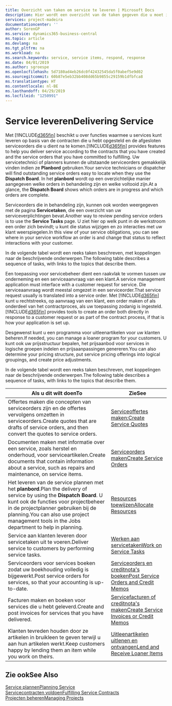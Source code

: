 ```yaml
---
title: Overzicht van taken om service te leveren | Microsoft Docs
description: Hier wordt een overzicht van de taken gegeven die u moet instellen om ervoor te zorgen dat u kwaliteitsservice levert en afspraken met klanten nakomt.
services: project-madeira
documentationcenter: ''
author: SorenGP
ms.service: dynamics365-business-central
ms.topic: article
ms.devlang: na
ms.tgt_pltfrm: na
ms.workload: na
ms.search.keywords: service, service items, respond, response
ms.date: 04/01/2019
ms.author: sgroespe
ms.openlocfilehash: 5d7180ad4eb26dc0f42432545da5f0abef5e9d02
ms.sourcegitcommit: 60b87e5eb32bb408dd65b9855c29159b1dfbfca8
ms.translationtype: HT
ms.contentlocale: nl-BE
ms.lasthandoff: 04/29/2019
ms.locfileid: "1250991"
---
```

# <a name="delivering-service"></a><span data-ttu-id="1506f-103">Service leveren</span><span class="sxs-lookup"><span data-stu-id="1506f-103">Delivering Service</span></span>
<span data-ttu-id="1506f-104">Met [!INCLUDE[d365fin](includes/d365fin_md.md)] beschikt u over functies waarmee u services kunt leveren op basis van de contracten die u hebt opgesteld en de afgesloten serviceorders die u dient na te komen.</span><span class="sxs-lookup"><span data-stu-id="1506f-104">[!INCLUDE[d365fin](includes/d365fin_md.md)] provides features to help you deliver service according to the contracts that you have created and the service orders that you have committed to fulfilling.</span></span> <span data-ttu-id="1506f-105">Uw servicetechnici of planners kunnen de uitstaande serviceorders gemakkelijk vinden indien ze **Planbord** gebruiken.</span><span class="sxs-lookup"><span data-stu-id="1506f-105">Your service technicians or dispatcher will find outstanding service orders easy to locate when they use the **Dispatch Board**.</span></span> <span data-ttu-id="1506f-106">In het **planbord** wordt op een overzichtelijke manier aangegeven welke orders in behandeling zijn en welke voltooid zijn.</span><span class="sxs-lookup"><span data-stu-id="1506f-106">At a glance, the **Dispatch Board** shows which orders are in progress and which orders are complete.</span></span>  
  
<span data-ttu-id="1506f-107">Serviceorders die in behandeling zijn, kunnen ook worden weergegeven met de pagina **Servicetaken**, die een overzicht van uw serviceverplichtingen bevat.</span><span class="sxs-lookup"><span data-stu-id="1506f-107">Another way to review pending service orders is to use the **Service Tasks** page.</span></span> <span data-ttu-id="1506f-108">U ziet hier op welk punt in de werkstroom een order zich bevindt; u kunt die status wijzigen en zo interacties met uw klant weerspiegelen.</span><span class="sxs-lookup"><span data-stu-id="1506f-108">In this view of your service obligations, you can see where in your service workflow an order is and change that status to reflect interactions with your customer.</span></span>  
  
<span data-ttu-id="1506f-109">In de volgende tabel wordt een reeks taken beschreven, met koppelingen naar de beschrijvende onderwerpen.</span><span class="sxs-lookup"><span data-stu-id="1506f-109">The following table describes a sequence of tasks, with links to the topics that describe them.</span></span>   

<span data-ttu-id="1506f-110">Een toepassing voor servicebeheer dient een raakvlak te vormen tussen uw onderneming en een serviceaanvraag van een klant.</span><span class="sxs-lookup"><span data-stu-id="1506f-110">A service management application must interface with a customer request for service.</span></span> <span data-ttu-id="1506f-111">Die serviceaanvraag wordt meestal omgezet in een serviceorder.</span><span class="sxs-lookup"><span data-stu-id="1506f-111">That service request usually is translated into a service order.</span></span> <span data-ttu-id="1506f-112">Met [!INCLUDE[d365fin](includes/d365fin_md.md)] kunt u rechtstreeks, op aanvraag van een klant, een order maken of als onderdeel van het contractproces, als uw toepassing zodanig is ingesteld.</span><span class="sxs-lookup"><span data-stu-id="1506f-112">[!INCLUDE[d365fin](includes/d365fin_md.md)] provides tools to create an order both directly in response to a customer request or as part of the contract process, if that is how your application is set up.</span></span>  
  
<span data-ttu-id="1506f-113">Desgewenst kunt u een programma voor uitleenartikelen voor uw klanten beheren.</span><span class="sxs-lookup"><span data-stu-id="1506f-113">If needed, you can manage a loaner program for your customers.</span></span> <span data-ttu-id="1506f-114">U kunt ook uw prijsstructuur bepalen, het prijsaanbod voor services in logische groepen indelen en prijsaanpassingen genereren.</span><span class="sxs-lookup"><span data-stu-id="1506f-114">You can also determine your pricing structure, put service pricing offerings into logical groupings, and create price adjustments.</span></span>  
  
<span data-ttu-id="1506f-115">In de volgende tabel wordt een reeks taken beschreven, met koppelingen naar de beschrijvende onderwerpen.</span><span class="sxs-lookup"><span data-stu-id="1506f-115">The following table describes a sequence of tasks, with links to the topics that describe them.</span></span>   
  
|<span data-ttu-id="1506f-116">**Als u dit wilt doen**</span><span class="sxs-lookup"><span data-stu-id="1506f-116">**To**</span></span>|<span data-ttu-id="1506f-117">**Zie**</span><span class="sxs-lookup"><span data-stu-id="1506f-117">**See**</span></span>|  
|------------|-------------|  
|<span data-ttu-id="1506f-118">Offertes maken die concepten van serviceorders zijn en de offertes vervolgens omzetten in serviceorders.</span><span class="sxs-lookup"><span data-stu-id="1506f-118">Create quotes that are drafts of service orders, and then convert the quotes to service orders.</span></span>|[<span data-ttu-id="1506f-119">Serviceoffertes maken:</span><span class="sxs-lookup"><span data-stu-id="1506f-119">Create Service Quotes</span></span>](service-how-to-create-service-quotes.md)|
|<span data-ttu-id="1506f-120">Documenten maken met informatie over een service, zoals herstel en onderhoud, voor serviceartikelen.</span><span class="sxs-lookup"><span data-stu-id="1506f-120">Create documents that contain information about a service, such as repairs and maintenance, on service items.</span></span>|[<span data-ttu-id="1506f-121">Serviceorders maken</span><span class="sxs-lookup"><span data-stu-id="1506f-121">Create Service Orders</span></span>](service-how-to-create-service-orders.md)|
|<span data-ttu-id="1506f-122">Het leveren van de service plannen met het **planbord**.</span><span class="sxs-lookup"><span data-stu-id="1506f-122">Plan the delivery of service by using the **Dispatch Board**.</span></span> <span data-ttu-id="1506f-123">U kunt ook de functies voor projectbeheer in de projectplanner gebruiken bij de planning.</span><span class="sxs-lookup"><span data-stu-id="1506f-123">You can also use project management tools in the Jobs department to help in planning.</span></span>|[<span data-ttu-id="1506f-124">Resources toewijzen</span><span class="sxs-lookup"><span data-stu-id="1506f-124">Allocate Resources</span></span>](service-how-to-allocate-resources.md)|  
|<span data-ttu-id="1506f-125">Service aan klanten leveren door servicetaken uit te voeren.</span><span class="sxs-lookup"><span data-stu-id="1506f-125">Deliver service to customers by performing service tasks.</span></span>|[<span data-ttu-id="1506f-126">Werken aan servicetaken</span><span class="sxs-lookup"><span data-stu-id="1506f-126">Work on Service Tasks</span></span>](service-how-to-work-on-service-tasks.md)|  
|<span data-ttu-id="1506f-127">Serviceorders voor services boeken zodat uw boekhouding volledig is bijgewerkt.</span><span class="sxs-lookup"><span data-stu-id="1506f-127">Post service orders for services, so that your accounting is up-to-date.</span></span>|[<span data-ttu-id="1506f-128">Serviceorders en creditnota's boeken</span><span class="sxs-lookup"><span data-stu-id="1506f-128">Post Service Orders and Credit Memos</span></span>](service-how-to-post-service-orders.md)|  
|<span data-ttu-id="1506f-129">Facturen maken en boeken voor services die u hebt geleverd.</span><span class="sxs-lookup"><span data-stu-id="1506f-129">Create and post invoices for services that you have delivered.</span></span>|[<span data-ttu-id="1506f-130">Servicefacturen of creditnota's maken</span><span class="sxs-lookup"><span data-stu-id="1506f-130">Create Service Invoices or Credit Memos</span></span>](service-how-create-invoices.md)|  
|<span data-ttu-id="1506f-131">Klanten tevreden houden door ze artikelen in bruikleen te geven terwijl u aan hun artikelen werkt.</span><span class="sxs-lookup"><span data-stu-id="1506f-131">Keep customers happy by lending them an item while you work on theirs.</span></span>| [<span data-ttu-id="1506f-132">Uitleenartikelen uitlenen en ontvangen</span><span class="sxs-lookup"><span data-stu-id="1506f-132">Lend and Receive Loaner Items</span></span>](service-how-to-lend-receive-loaners.md)|
  
## <a name="see-also"></a><span data-ttu-id="1506f-133">Zie ook</span><span class="sxs-lookup"><span data-stu-id="1506f-133">See Also</span></span>  
[<span data-ttu-id="1506f-134">Service plannen</span><span class="sxs-lookup"><span data-stu-id="1506f-134">Planning Service</span></span>](service-plan-service.md)  
[<span data-ttu-id="1506f-135">Servicecontracten voldoen</span><span class="sxs-lookup"><span data-stu-id="1506f-135">Fulfilling Service Contracts</span></span>](service-fulfill-service-contracts.md)  
[<span data-ttu-id="1506f-136">Projecten beheren</span><span class="sxs-lookup"><span data-stu-id="1506f-136">Managing Projects</span></span>](projects-manage-projects.md)  
